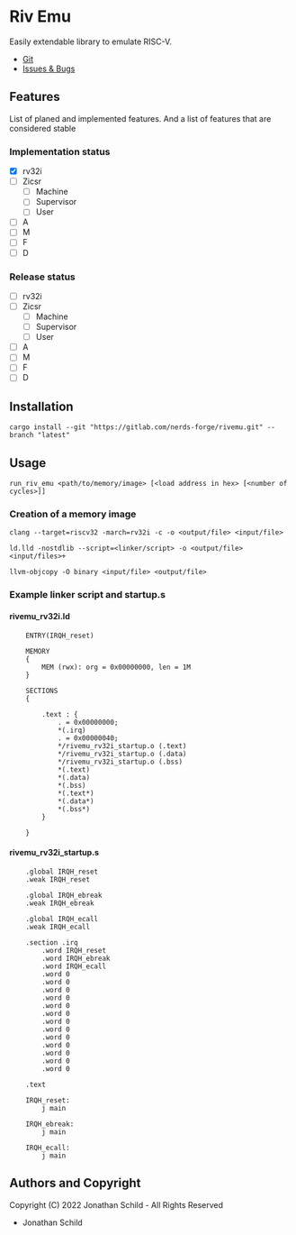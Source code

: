 # Riv Emu

Easily extendable library to emulate RISC-V.

- [Git](https://gitlab.com/nerds-forge/rivemu)
- [Issues & Bugs](https://gitlab.com/nerds-forge/rivemu/-/issues/new)

## Features
List of planed and implemented features. And a list of features that are considered stable

### Implementation status

 - [x] rv32i
 - [ ] Zicsr
     - [ ] Machine
     - [ ] Supervisor
     - [ ] User
 - [ ] A
 - [ ] M
 - [ ] F
 - [ ] D

### Release status

 - [ ] rv32i
 - [ ] Zicsr
     - [ ] Machine
     - [ ] Supervisor
     - [ ] User
 - [ ] A
 - [ ] M
 - [ ] F
 - [ ] D

## Installation

    cargo install --git "https://gitlab.com/nerds-forge/rivemu.git" --branch "latest"

## Usage

    run_riv_emu <path/to/memory/image> [<load address in hex> [<number of cycles>]]

### Creation of a memory image

    clang --target=riscv32 -march=rv32i -c -o <output/file> <input/file>

    ld.lld -nostdlib --script=<linker/script> -o <output/file> <input/files>+

    llvm-objcopy -O binary <input/file> <output/file>

### Example linker script and startup.s

#### rivemu_rv32i.ld

```
    ENTRY(IRQH_reset)

    MEMORY
    {
        MEM (rwx): org = 0x00000000, len = 1M
    }

    SECTIONS
    {  

        .text : {
            . = 0x00000000;
            *(.irq)
            . = 0x00000040;
            */rivemu_rv32i_startup.o (.text)
            */rivemu_rv32i_startup.o (.data)
            */rivemu_rv32i_startup.o (.bss)
            *(.text)
            *(.data)
            *(.bss)
            *(.text*)
            *(.data*)
            *(.bss*)
        }

    }
```

#### rivemu_rv32i_startup.s

```
    .global IRQH_reset
    .weak IRQH_reset

    .global IRQH_ebreak
    .weak IRQH_ebreak

    .global IRQH_ecall
    .weak IRQH_ecall

    .section .irq
        .word IRQH_reset
        .word IRQH_ebreak
        .word IRQH_ecall
        .word 0
        .word 0
        .word 0
        .word 0
        .word 0
        .word 0
        .word 0
        .word 0
        .word 0
        .word 0
        .word 0
        .word 0
        .word 0

    .text

    IRQH_reset:
        j main

    IRQH_ebreak:
        j main

    IRQH_ecall:
        j main
``` 

## Authors and Copyright
Copyright (C) 2022 Jonathan Schild - All Rights Reserved

 - Jonathan Schild